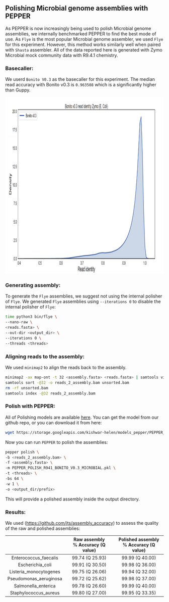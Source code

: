 ## Polishing Microbial genome assemblies with PEPPER
As PEPPER is now increasingly being used to polish Microbial genome assemblies, we internally benchmarked PEPPER to find the best mode of use. As `Flye` is the most popular Microbial genome assembler, we used `Flye` for this experiment. However, this method works similarly well when paired with `Shasta` assembler. All of the data reported here is generated with Zymo Microbial mock community data with R9.4.1 chemistry.



### Basecaller:
We userd `Bonito V0.3` as the basecaller for this experiment. The median read accuracy with Bonito v0.3 is `0.963508` which is a significantly higher than Guppy.

<img src="../img/bonito_read_quality_zymo.png" alt="Bonito read quality" height="560p"> </img>


### Generating assembly:

To generate the `Flye` assemblies, we suggest not using the internal polisher of `Flye`. We generated `Flye` assemblies using `--iterations 0` to disable the internal polisher of `Flye`:
```bash
time python3 bin/flye \
--nano-raw \
<reads.fasta> \
--out-dir <output_dir> \
--iterations 0 \
--threads <threads>
```

### Aligning reads to the assembly:
We used `minimap2` to align the reads back to the assembly.

```bash
minimap2 -ax map-ont -t 32 <assembly.fasta> <reads.fasta> | samtools view -hb -F 0x904 > unsorted.bam
samtools sort -@32 -o reads_2_assembly.bam unsorted.bam
rm -rf unsorted.bam
samtools index -@32 reads_2_assembly.bam
```

### Polish with PEPPER:
All of Polishing models are available [here](https://storage.googleapis.com/kishwar-helen/models_pepper/). You can get the model from our github repo, or you can download it from here:
```bash
wget https://storage.googleapis.com/kishwar-helen/models_pepper/PEPPER_POLISH_R941_BONITO_V0.3_MICROBIAL.pkl
```
Now you can run `PEPPER` to polish the assemblies:

```bash
pepper polish \
-b <reads_2_assembly.bam> \
-f <assembly.fasta> \
-m PEPPER_POLISH_R941_BONITO_V0.3_MICROBIAL.pkl \
-t <threads> \
-bs 64 \
-w 1 \
-o <output_dir/prefix>
```

This will provide a polished assembly inside the output directory.

### Results:
We used (https://github.com/jts/assembly_accuracy) to assess the quality of the raw and polished assemblies:


|                        | Raw assembly<br> % Accuracy (Q value) | Polished assembly<br> % Accuracy (Q value) |
|:----------------------:|:-------------------------------------:|:------------------------------------------:|
|  Enterococcus_faecalis |            99.74 (Q 25.93)            |               99.99 (Q 40.00)              |
|    Escherichia_coli    |            99.91 (Q 30.50)            |               99.98 (Q 36.00)              |
| Listeria_monocytogenes |            99.75 (Q 26.06)            |               99.94 (Q 32.00)              |
| Pseudomonas_aeruginosa |            99.72 (Q 25.62)            |               99.98 (Q 37.00)              |
|   Salmonella_enterica  |            99.78 (Q 26.60)            |               99.99 (Q 40.00)              |
|  Staphylococcus_aureus |            99.80 (Q 27.00)            |               99.95 (Q 33.35)              |
